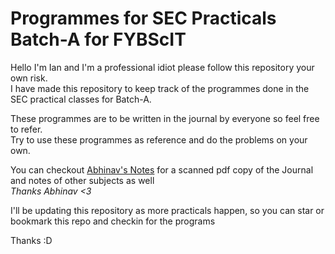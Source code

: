 # Programmes for SEC Practicals Batch-A for FYBScIT
Hello I'm Ian and I'm a professional idiot please follow this repository your own risk.  
I have made this repository to keep track of the programmes done in the SEC practical classes for Batch-A.

These programmes are to be written in the journal by everyone so feel free to refer.  
Try to use these programmes as reference and do the problems on your own.

You can checkout [Abhinav's Notes](https://drive.google.com/drive/folders/10ytSR8hGNstQpv7pIpamNu_5iMYAGXDK) for a scanned pdf copy of the Journal and notes of other subjects as well  
*Thanks Abhinav <3*

I'll be updating this repository as more practicals happen, so you can star or bookmark this repo and checkin for the programs

Thanks :D
